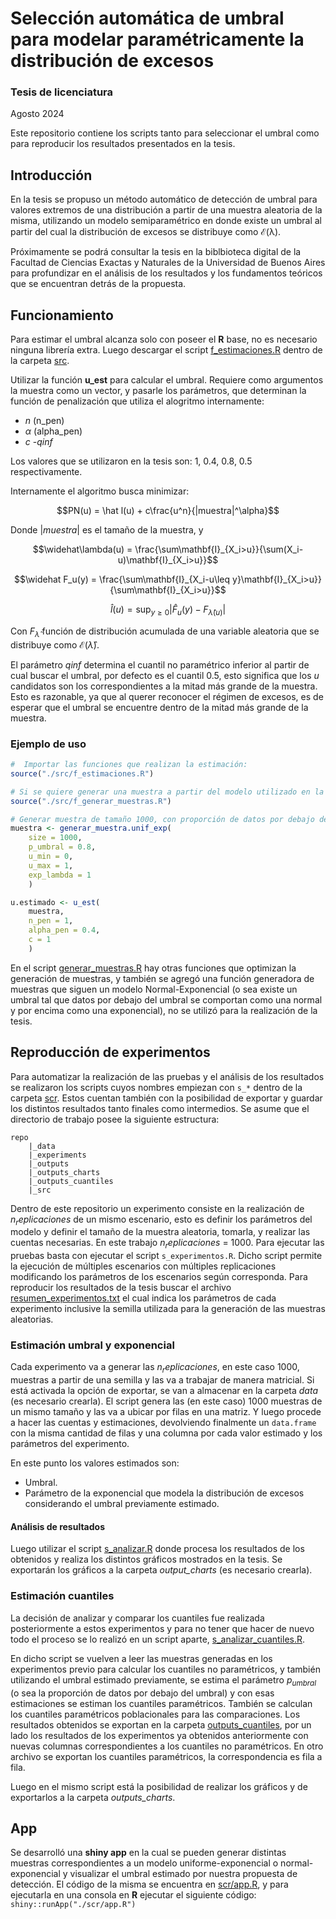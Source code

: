 # Selección automática de umbral para modelar paramétricamente la distribución de excesos
### Tesis de licenciatura 
Agosto 2024

Este repositorio contiene los scripts tanto para seleccionar el umbral como para reproducir los resultados presentados en la tesis.

## Introducción
En la tesis se propuso un método automático de detección de umbral para valores extremos de una distribución a partir de una muestra aleatoria de la misma, utilizando un modelo semiparamétrico en donde existe un umbral al partir del cual la distribución de excesos se distribuye como $\mathcal{E(\lambda)}$.

Próximamente se podrá consultar la tesis en la biblbioteca digital de la Facultad de Ciencias Exactas y Naturales de la Universidad de Buenos Aires para profundizar en el análisis de los resultados y los fundamentos teóricos que se encuentran detrás de la propuesta.

## Funcionamiento
Para estimar el umbral alcanza solo con poseer el **R** base, no es necesario ninguna librería extra.
Luego descargar el script [f_estimaciones.R](scr/f_estimaciones.R) dentro de la carpeta [src](scr). 

Utilizar la función **u_est** para calcular el umbral. Requiere como argumentos la muestra como un vector, y pasarle los parámetros, que determinan la función de penalización que utiliza el alogritmo internamente:
- $n$ (n_pen)
- $\alpha$ (alpha_pen)
- $c$
-_qinf_

Los valores que se utilizaron en la tesis son: $1,\ 0.4,\ 0.8,\ 0.5$ respectivamente.

Internamente el algoritmo busca minimizar:
``` math
PN(u) = \hat l(u) + c\frac{u^n}{|muestra|^\alpha}
```
Donde $|muestra|$ es el tamaño de la muestra, y
``` math
\widehat\lambda(u) = \frac{\sum\mathbf{I}_{X_i>u}}{\sum(X_i-u)\mathbf{I}_{X_i>u}}
```
``` math
\widehat F_u(y) = \frac{\sum\mathbf{I}_{X_i-u\leq y}\mathbf{I}_{X_i>u}}{\sum\mathbf{I}_{X_i>u}}
```
``` math
\widehat l(u) = \sup_{y\geq0} |\widehat F_u(y)-F_{\widehat\lambda(u)}|
```
Con $F_{\widehat\lambda}$ función de distribución acumulada de una variable aleatoria que se distribuye como $\mathcal{E}(\widehat\lambda)$.

El parámetro _qinf_ determina el cuantil no paramétrico inferior al partir de cual buscar el umbral, por defecto es el cuantil $0.5$, esto significa que los $u$ candidatos son los correspondientes a la mitad más grande de la muestra. Esto es razonable, ya que al querer reconocer el régimen de excesos, es de esperar que el umbral se encuentre dentro de la mitad más grande de la muestra.

### Ejemplo de uso
``` R
#  Importar las funciones que realizan la estimación:
source("./src/f_estimaciones.R")

# Si se quiere generar una muestra a partir del modelo utilizado en la tesis importar primero el siguiente código:
source("./src/f_generar_muestras.R")

# Generar muestra de tamaño 1000, con proporción de datos por debajo del umbral igual a 0.8, con distribución de excesos por encima del umbral se distribuyen con una exponenial de parámetro 1.
muestra <- generar_muestra.unif_exp(
    size = 1000, 
    p_umbral = 0.8, 
    u_min = 0, 
    u_max = 1, 
    exp_lambda = 1
    )

u.estimado <- u_est(
    muestra,
    n_pen = 1, 
    alpha_pen = 0.4, 
    c = 1
    )
```

En el script [generar_muestras.R](scr/generar_muestras.R) hay otras funciones que optimizan la generación de muestras, y también se agregó una función generadora de muestras que siguen un modelo Normal-Exponencial (o sea existe un umbral tal que datos por debajo del umbral se comportan como una normal y por encima como una exponencial), no se utilizó para la realización de la tesis.

## Reproducción de experimentos
Para automatizar la realización de las pruebas y el análisis de los resultados se realizaron los scripts cuyos nombres empiezan con `s_*` dentro de la carpeta [scr](scr/). Estos cuentan también con la posibilidad de exportar y guardar los distintos resultados tanto finales como intermedios. Se asume que el directorio de trabajo posee la siguiente estructura:
```
repo
    |_data
    |_experiments
    |_outputs
    |_outputs_charts
    |_outputs_cuantiles
    |_src
  ```

Dentro de este repositorio un experimento consiste en la realización de $n_replicaciones$ de un mismo escenario, esto es definir los parámetros del modelo y definir el tamaño de la muestra aleatoria, tomarla, y realizar las cuentas necesarias.
En este trabajo $n_replicaciones$ = 1000. Para ejecutar las pruebas basta con ejecutar el script `s_experimentos.R`. Dicho script permite la ejecución de múltiples escenarios con múltiples replicaciones modificando los parámetros de los escenarios según corresponda.
Para reproducir los resultados de la tesis buscar el archivo [resumen_experimentos.txt](resumen_experimentos.txt) el cual indica los parámetros de cada experimento inclusive la semilla utilizada para la generación de las muestras aleatorias.

### Estimación umbral y exponencial
Cada experimento va a generar las $n_replicaciones$, en este caso $1000$, muestras a partir de una semilla y las va a trabajar de manera matricial. Si está activada la opción de exportar, se van a almacenar en la carpeta _data_ (es necesario crearla). El script genera las (en este caso) 1000 muestras de un mismo tamaño y las va a ubicar por filas en una matriz. Y luego procede a hacer las cuentas y estimaciones, devolviendo finalmente un `data.frame` con la misma cantidad de filas y una columna por cada valor estimado y los parámetros del experimento. 

En este punto los valores estimados son:
- Umbral.
- Parámetro de la exponencial que modela la distribución de excesos considerando el umbral previamente estimado.

#### Análisis de resultados
Luego utilizar el script [s_analizar.R](scr/s_analizar.R) donde procesa los resultados de los obtenidos y realiza los distintos gráficos mostrados en la tesis. Se exportarán los gráficos a la carpeta _output_charts_ (es necesario crearla).

### Estimación cuantiles
La decisión de analizar y comparar los cuantiles fue realizada posteriormente a estos experimentos y para no tener que hacer de nuevo todo el proceso se lo realizó en un script aparte, [s_analizar_cuantiles.R](scr/s_analizar_cuantiles). 

En dicho script se vuelven a leer las muestras generadas en los experimentos previo para calcular los cuantiles no paramétricos, y también utilizando el umbral estimado previamente, se estima el parámetro $p_{umbral}$ (o sea la proporción de datos por debajo del umbral) y con esas estimaciones se estiman los cuantiles paramétricos. También se calculan los cuantiles paramétricos poblacionales para las comparaciones.
Los resultados obtenidos se exportan en la carpeta [outputs_cuantiles](outputs_cuantiles), por un lado los resultados de los experimentos ya obtenidos anteriormente con nuevas columnas correspondientes a los cuantiles no paramétricos. En otro archivo se exportan los cuantiles paramétricos, la correspondencia es fila a fila.

Luego en el mismo script está la posibilidad de realizar los gráficos y de exportarlos a la carpeta _outputs_charts_.

## App
Se desarrolló una **shiny app** en la cual se pueden generar distintas muestras correspondientes a un modelo uniforme-exponencial o normal-exponencial y visualizar el umbral estimado por nuestra propuesta de detección. El código de la misma se encuentra en [scr/app.R](scr/app.R), y para ejecutarla en una consola en **R** ejecutar el siguiente código:
`shiny::runApp("./scr/app.R")`

